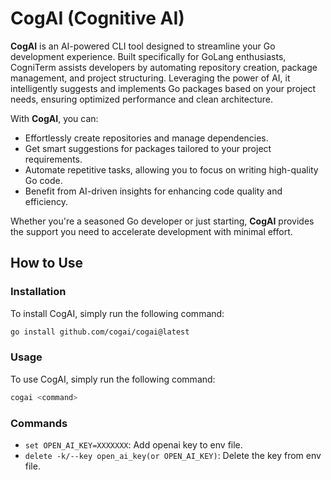 # CogAI (Cognitive AI)

**CogAI** is an AI-powered CLI tool designed to streamline your Go development experience. Built specifically for GoLang enthusiasts, CogniTerm assists developers by automating repository creation, package management, and project structuring. Leveraging the power of AI, it intelligently suggests and implements Go packages based on your project needs, ensuring optimized performance and clean architecture.

With **CogAI**, you can:

- Effortlessly create repositories and manage dependencies.
- Get smart suggestions for packages tailored to your project requirements.
- Automate repetitive tasks, allowing you to focus on writing high-quality Go code.
- Benefit from AI-driven insights for enhancing code quality and efficiency.

Whether you're a seasoned Go developer or just starting, **CogAI** provides the support you need to accelerate development with minimal effort.


## How to Use

### Installation

To install CogAI, simply run the following command:

```bash
go install github.com/cogai/cogai@latest
```

### Usage

To use CogAI, simply run the following command:

```bash
cogai <command>
```

### Commands

- `set OPEN_AI_KEY=XXXXXXX`: Add openai key to env file.
- `delete -k/--key open_ai_key(or OPEN_AI_KEY)`: Delete the key from env file.

